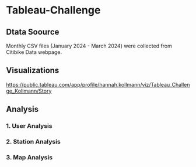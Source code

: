 # Tableau-Challenge

## Dtata Soource
Monthly CSV files (January 2024 - March 2024) were collected from Citibike Data webpage. 

## Visualizations 
https://public.tableau.com/app/profile/hannah.kollmann/viz/Tableau_Challenge_Kollmann/Story 


## Analysis


### 1. User Analysis


### 2. Station Analysis



### 3. Map Analysis





